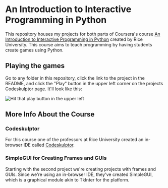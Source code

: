 # An Introduction to Interactive Programming in Python

This repository houses my projects for both parts of Coursera's course [An Introduction to Interactive Programming in Python](https://www.coursera.org/learn/interactive-python-1) created by Rice University. This course aims to teach programming by having students create games using Python.

## Playing the games

Go to any folder in this repository, click the link to the project in the README, and click the "Play" button in the upper left corner on the projects Codeskulptor page.  It'll look like this:

![Hit that play button in the upper left](https://raw.githubusercontent.com/znalbert/rice_university_coursera_iipp/master/01_rock_paper_scissors_lizard_spock/rpsls-play-button.png)

## More Info About the Course

### Codeskulptor

For this course one of the professors at Rice University created an in-browser IDE called [Codeskulptor](http://www.codeskulptor.org/).

### SimpleGUI for Creating Frames and GUIs

Starting with the second project we're creating projects with frames and GUIs. Since we're using an in-browser IDE, they've created SimpleGUI, which is a graphical module akin to TkInter for the platform.
